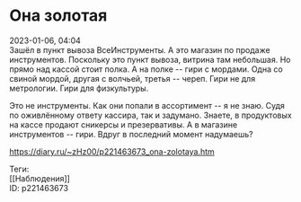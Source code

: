 Она золотая
============

   
 2023-01-06, 04:04   
  Зашёл в пункт вывоза ВсеИнструменты. А это магазин по продаже инструментов. Поскольку это пункт вывоза, витрина там небольшая. Но прямо над кассой стоит полка. А на полке -- гири с мордами. Одна со свиной мордой, другая с волчьей, третья -- череп. Гири не для метрологии. Гири для физкультуры.   
   
 Это не инструменты. Как они попали в ассортимент -- я не знаю. Судя по оживлённому ответу кассира, так и задумано. Знаете, в продуктовых на кассе продают сникерсы и презервативы. А в магазине инструментов -- гири. Вдруг в последний момент надумаешь?   
    
 <https://diary.ru/~zHz00/p221463673_ona-zolotaya.htm>   
   
 Теги:   
 [[Наблюдения]]   
 ID: p221463673